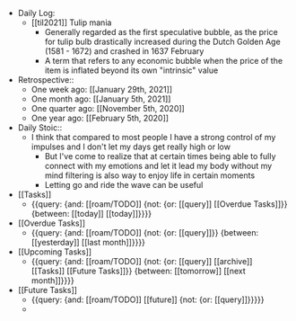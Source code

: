 - Daily Log:
    - [[til2021]] Tulip mania
        - Generally regarded as the first speculative bubble, as the price for tulip bulb drastically increased during the Dutch Golden Age (1581 - 1672) and crashed in 1637 February
        - A term that refers to any economic bubble when the price of the item is inflated beyond its own "intrinsic" value
- Retrospective::
    - One week ago: [[January 29th, 2021]]
    - One month ago: [[January 5th, 2021]]
    - One quarter ago: [[November 5th, 2020]]
    - One year ago: [[February 5th, 2020]]
- Daily Stoic::
    - I think that compared to most people I have a strong control of my impulses and I don't let my days get really high or low
        - But I've come to realize that at certain times being able to fully connect with my emotions and let it lead my body without my mind filtering is also way to enjoy life in certain moments
        - Letting go and ride the wave can be useful
- [[Tasks]]
    - {{query: {and: [[roam/TODO]] {not: {or: [[query]] [[Overdue Tasks]]}} {between: [[today]] [[today]]}}}}
- [[Overdue Tasks]]
    - {{query: {and: [[roam/TODO]] {not: {or: [[query]]}} {between: [[yesterday]] [[last month]]}}}}
- [[Upcoming Tasks]]
    - {{query: {and: [[roam/TODO]] {not: {or: [[query]] [[archive]] [[Tasks]] [[Future Tasks]]}} {between: [[tomorrow]] [[next month]]}}}}
- [[Future Tasks]]
    - {{query: {and: [[roam/TODO]] [[future]] {not: {or: [[query]]}}}}}
    - 
